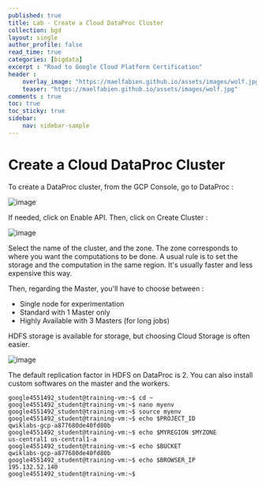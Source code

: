 ```yaml
---
published: true
title: Lab - Create a Cloud DataProc Cluster
collection: bgd
layout: single
author_profile: false
read_time: true
categories: [bigdata]
excerpt : "Road to Google Cloud Platform Certification"
header :
    overlay_image: "https://maelfabien.github.io/assets/images/wolf.jpg"
    teaser: "https://maelfabien.github.io/assets/images/wolf.jpg"
comments : true
toc: true
toc_sticky: true
sidebar:
    nav: sidebar-sample
---
```

# Create a Cloud DataProc Cluster

To create a DataProc cluster, from the GCP Console, go to DataProc :

![image](https://maelfabien.github.io/assets/images/gcp_158.png)

If needed, click on Enable API. Then, click on Create Cluster :

![image](https://maelfabien.github.io/assets/images/gcp_159.png)

Select the name of the cluster, and the zone. The zone corresponds to where you want the computations to be done. A usual rule is to set the storage and the computation in the same region. It's usually faster and less expensive this way.

Then, regarding the Master, you'll have to choose between :
- Single node for experimentation
- Standard with 1 Master only
- Highly Available with 3 Masters (for long jobs)

HDFS storage is available for storage, but choosing Cloud Storage is often easier.

![image](https://maelfabien.github.io/assets/images/gcp_160.png)

The default replication factor in HDFS on DataProc is 2. You can also install custom softwares on the master and the workers.



```
google4551492_student@training-vm:~$ cd ~
google4551492_student@training-vm:~$ nano myenv
google4551492_student@training-vm:~$ source myenv
google4551492_student@training-vm:~$ echo $PROJECT_ID
qwiklabs-gcp-a877680de40fd80b
google4551492_student@training-vm:~$ echo $MYREGION $MYZONE
us-central1 us-central1-a
google4551492_student@training-vm:~$ echo $BUCKET
qwiklabs-gcp-a877680de40fd80b
google4551492_student@training-vm:~$ echo $BROWSER_IP
195.132.52.140
google4551492_student@training-vm:~$ 
```

